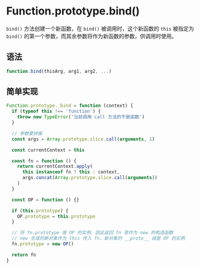 # Function.prototype.bind()

`bind()` 方法创建一个新函数，在 `bind()` 被调用时，这个新函数的 `this` 被指定为 `bind()` 的第一个参数，而其余参数将作为新函数的参数，供调用时使用。

## 语法

``` js
function.bind(thisArg, arg1, arg2, ...)
```

## 简单实现

``` js
Function.prototype._bind = function (context) {
  if (typeof this !== 'function') {
    throw new TypeError('当前调用 call 方法的不是函数')
  }

  // 参数要拼接
  const args = Array.prototype.slice.call(arguments, 1)

  const currentContext = this

  const fn = function () {
    return currentContext.apply(
      this instanceof fn ? this : context,
      args.concat(Array.prototype.slice.call(arguments))
    )
  }

  const OP = function () {}

  if (this.prototype) {
    OP.prototype = this.prototype
  }

  // 将 fn.prototype 是 OP 的实例，因此返回 fn 若作为 new 的构造函数
  // new 生成的新对象作为 this 传入 fn，新对象的 __proto__ 就是 OP 的实例
  fn.prototype = new OP()

  return fn
}
```
